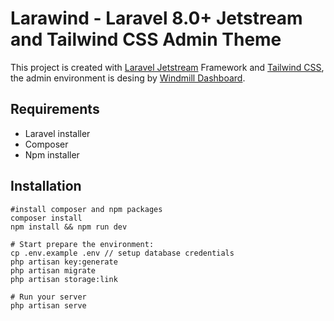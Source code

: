 # Larawind - Laravel 8.0+ Jetstream and Tailwind CSS Admin Theme

This project is created with [Laravel Jetstream](https://jetstream.laravel.com/1.x/introduction.html) Framework and [Tailwind CSS](https://tailwindcss.com), the admin environment is desing by [Windmill Dashboard](https://windmill-dashboard.vercel.app/).

## Requirements

- Laravel installer
- Composer
- Npm installer

## Installation

```
#install composer and npm packages
composer install
npm install && npm run dev

# Start prepare the environment:
cp .env.example .env // setup database credentials
php artisan key:generate
php artisan migrate
php artisan storage:link

# Run your server
php artisan serve

```
